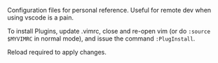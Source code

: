 Configuration files for personal reference. Useful for remote dev when using vscode is a pain.

To install Plugins, update .vimrc, close and re-open vim (or do `:source
$MYVIMRC` in normal mode), and issue the command `:PlugInstall`.

Reload required to apply changes.
